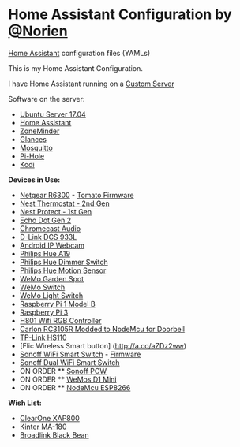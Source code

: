 # Home Assistant Configuration by [@Norien](https://gitter.im/norien)
[Home Assistant](https://home-assistant.io/) configuration files (YAMLs)

This is my Home Assistant Configuration.

I have Home Assistant running on a [Custom Server](https://ca.pcpartpicker.com/list/pNPQxY)

Software on the server:
* [Ubuntu Server 17.04](https://wiki.ubuntu.com/ZestyZapus)
* [Home Assistant](https://home-assistant.io/)
* [ZoneMinder](https://zoneminder.com/)
* [Glances](https://nicolargo.github.io/glances/)
* [Mosquitto](https://mosquitto.org/)
* [Pi-Hole](https://pi-hole.net/)
* [Kodi](https://kodi.tv/)

**Devices in Use:**
* [Netgear R6300](http://a.co/hKI7tOr) - [Tomato Firmware](http://tomato.groov.pl/download/K26RT-AC/140-MultiWAN/)
* [Nest Thermostat - 2nd Gen](http://a.co/6BsUg19)
* [Nest Protect - 1st Gen](http://a.co/5p5p97O)
* [Echo Dot Gen 2](http://amzn.to/2hvCexj)
* [Chromecast Audio](http://www.bestbuy.ca/en-CA/product/google-google-chromecast-audio-ga3a00153-a03-z01/10392132.aspx?icmp=googlestore_chromecastaudio_footer_shopnow&fromBrandStore=google)
* [D-Link DCS 933L](http://a.co/aA0add8)
* [Android IP Webcam](https://play.google.com/store/apps/details?id=com.pas.webcam)
* [Philips Hue A19](http://a.co/i7IHr5e)
* [Philips Hue Dimmer Switch](http://a.co/h1jaVRc)
* [Philips Hue Motion Sensor](http://a.co/j12WCmq)
* [WeMo Garden Spot](http://a.co/7MDbYfc)
* [WeMo Switch](http://a.co/iqSGwpO)
* [WeMo Light Switch](http://a.co/d2HZ753)
* [Raspberry Pi 1 Model B](https://www.raspberrypi.org/products/model-b/)
* [Raspberry Pi 3](https://www.raspberrypi.org/products/raspberry-pi-3-model-b/)
* [H801 Wifi RGB Controller](http://a.co/ej6LvjZ)
* [Carlon RC3105R Modded to NodeMcu for Doorbell](https://github.com/Norien/Home-Assistant-Config/issues/25)
* [TP-Link HS110](http://a.co/2Z7Jq9k)
* [Flic Wireless Smart button] (http://a.co/aZDz2ww)
* [Sonoff WiFi Smart Switch](https://www.itead.cc/sonoff-wifi-wireless-switch.html) -  [Firmware](https://github.com/aneisch/Sonoff-Wemo-Home-Assistant)
* [Sonoff Dual WiFi Smart Switch](https://www.itead.cc/smart-home/sonoff-dual.html)
* ON ORDER ** [Sonoff POW](https://www.itead.cc/smart-home/sonoff-pow.html)
* ON ORDER ** [WeMos D1 Mini](http://www.ebay.ca/itm/182035363514?_trksid=p2060353.m2749.l2649&ssPageName=STRK%3AMEBIDX%3AIT)
* ON ORDER ** [NodeMcu ESP8266](https://geek.wish.com/search/1pc%20NodeMcu%20Lua%20ESP8266%20CH340G%20WIFI%20Internet%20Development%20Board%20Module#cid=58c646190b362f70c8bbeb10)

**Wish List:**
* [ClearOne XAP800](http://www.ebay.ca/itm/CLEARONE-XAP800-Professional-Conferencing-System-910-151-101-Rev-2-5-0-/292069134421?hash=item4400ad5055:g:dYwAAOSwOgdYsjBk)
* [Kinter MA-180](http://a.co/3HSlurg)
* [Broadlink Black Bean](http://a.co/2RBPKni)
